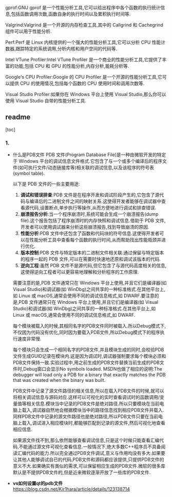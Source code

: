 gprof:GNU gprof 是一个性能分析工具,它可以给出程序中各个函数的执行统计信息,包括函数调用次数,函数自身的执行时间以及累积执行时间等.

Valgrind:Valgrind 是一个开源的内存检查工具,其中的 Callgrind 和 Cachegrind 组件可以用于性能分析.

Perf:Perf 是 Linux 内核提供的一个强大的性能分析工具,它可以分析 CPU 性能计数器,跟踪特定的系统调用,分析内核和用户空间的代码等.

Intel VTune Profiler:Intel VTune Profiler 是一个商业的性能分析工具,它提供了丰富的功能,包括 CPU 和 GPU 的性能分析,内存分析,能耗分析等.

Google's CPU Profiler:Google 的 CPU Profiler 是一个开源的性能分析工具,它可以提供 CPU 的使用情况,包括每个函数的 CPU 使用时间和调用次数等.

Visual Studio Profiler:如果你在 Windows 平台上使用 Visual Studio,那么你可以使用 Visual Studio 自带的性能分析工具.


## readme
[toc]

### 1. 

* 什么是PDB文件
    PDB 文件(Program Database File)是一种由微软开发的特定于 Windows 平台的调试信息文件格式.它包含了与一个或多个编译后的程序文件(如可执行文件/动态链接库等)相关联的调试信息,以及该程序的符号表(symbol table).
    
    以下是 PDB 文件的一些主要用途:
    1. **调试和错误排查**:PDB 文件是在程序开发和调试阶段产生的,它包含了源代码与编译后的二进制文件之间的映射关系.这使得开发者能够在调试器中查看源代码,设置断点,单步执行等操作,从而方便地进行调试和排查错误.
    2.  **崩溃报告分析**:当一个程序崩溃时,系统可能会生成一个崩溃报告(dump file).这个报告包括了程序崩溃时的内存快照和调试信息.借助于 PDB 文件,开发者可以使用调试器来分析这些崩溃报告,找到导致崩溃的原因.
    3. **性能分析**:PDB 文件中还包含了函数和代码块的符号信息.这使得开发者可以在性能分析工具中查看每个函数的执行时间,从而帮助找出性能瓶颈并进行优化.
    4. **版本控制**:PDB 文件与特定版本的二进制文件相关联.通过保留与特定版本的程序一起的 PDB 文件,可以在需要时快速地还原和调试该版本的代码.
    5. **逆向工程**:虽然 PDB 文件不是源代码,但它包含了与源代码高度相关的信息,这使得逆向工程者可以更容易地理解和分析程序的工作原理.

    需要注意的是,PDB 文件通常只在 Windows 平台上使用,并且它们是编译器(如 Visual Studio)和调试器(如 WinDbg)之间共享的一种标准格式.在其他平台上,如 Linux 或 macOS,通常会使用不同的调试信息格式,如 DWARF.要注意的是,PDB 文件通常只在 Windows 平台上使用,并且它们是编译器(如 Visual Studio)和调试器(如 WinDbg)之间共享的一种标准格式.在其他平台上,如 Linux 或 macOS,通常会使用不同的调试信息格式,如 DWARF.

    每个模块被载入的时候,其相同名字的PDB文件同时被载入.所以Debug模式下,不仅因为代码没有优化,同时因为要载入PDB文件,所以Debug模式下的程序执行速度非常慢.

    每个模块只会生成一个相同名字的PDB文件,并且模块生成的同时,会校验PDB文件生成GUID记录在模块内.这是因为调试时,调试器强制要求每个模块必须和PDB文件保持一致.实验过程中,用之前生成的PDB文件替换当前生成的PDB文件时,Debug窗口会显示No symbols loaded. MSDN也做了相应的说明:The debugger will load only a PDB for a binary that exactly matches the PDB that was created when the binary was built.

    PDB文件中记录了源文件路径的相关信息,所以在载入PDB文件的时候,就可以将相关调试信息与源码对应.这样可以可视化的实时查看调试时的函数调用/变量值等相关信息.模块当中记录的PDB文件是绝对路径.所以只要模块在当前电脑上载入,调试器自然地会根据模块当中的路径信息找到相应PDB文件并载入.同样PDB文件中记录的源文件路径也是绝对路径,所以PDB文件只要在当前电脑上载入,调试进入相应模块时,都能够匹配到记录的源文件,然后可视化地查看相应信息.

    如果源文件找不到,那么依然能够查看调试信息,只是这个时候只能查看汇编代码,不能通过源文件可视化查看信息.一般情况下,绝大多数C++程序员不具备阅读汇编代码的能力.所以完全通过PDB文件调试,意义与作用均没有多大.如果要让其他人能够调试自已的代码,PDB文件和源码都应该提供,只提供PDB文件的意义不大.如果确实有类似的需求,可以保留相应生成的PDB文件.微软的很多库默认是不提供PDB文件的,但是近来微软逐渐开放了一些库的PDB文件.

* **vs如何设置qt的pdb文件**
    https://blog.csdn.net/Kir1hara/article/details/123138714